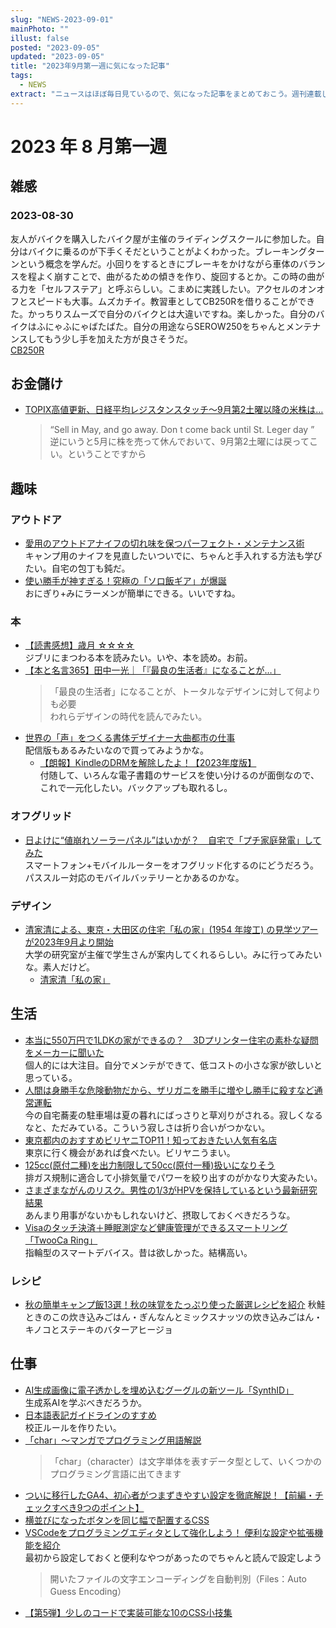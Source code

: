 ```yaml
---
slug: "NEWS-2023-09-01"
mainPhoto: ""
illust: false
posted: "2023-09-05"
updated: "2023-09-05"
title: "2023年9月第一週に気になった記事"
tags:
  - NEWS
extract: "ニュースはほぼ毎日見ているので、気になった記事をまとめておこう。週刊連載したい。"
---
```


# 2023 年 8 月第一週

## 雑感

### 2023-08-30
友人がバイクを購入したバイク屋が主催のライディングスクールに参加した。自分はバイクに乗るのが下手くそだということがよくわかった。ブレーキングターンという概念を学んだ。小回りをするときにブレーキをかけながら車体のバランスを程よく崩すことで、曲がるための傾きを作り、旋回するとか。この時の曲がる力を「セルフステア」と呼ぶらしい。こまめに実践したい。アクセルのオンオフとスピードも大事。ムズカチイ。教習車としてCB250Rを借りることができた。かっちりスムーズで自分のバイクとは大違いですね。楽しかった。自分のバイクはふにゃふにゃばたばた。自分の用途ならSEROW250をちゃんとメンテナンスしてもう少し手を加えた方が良さそうだ。  
[CB250R](https://www.honda.co.jp/CB250R/)  

## お金儲け
- [TOPIX高値更新、日経平均レジスタンスタッチ～9月第2土曜以降の米株は…](http://hiroko.yutaka-shoji.co.jp/2023/09/topix92.html)  
  > “Sell in May, and go away. Don t come back until St. Leger day ”  
  >逆にいうと5月に株を売って休んでおいて、9月第2土曜には戻ってこい。ということですから

## 趣味
### アウトドア
- [愛用のアウトドアナイフの切れ味を保つパーフェクト・メンテナンス術](https://www.bepal.net/archives/194844)  
  キャンプ用のナイフを見直したいついでに、ちゃんと手入れする方法も学びたい。自宅の包丁も鈍だ。
- [使い勝手が神すぎる！究極の「ソロ飯ギア」が爆誕](https://yamahack.com/5823)  
  おにぎり+みにラーメンが簡単にできる。いいですね。
### 本
- [【読書感想】歳月 ☆☆☆☆](https://fujipon.hatenadiary.com/entry/saigetusuzuki)  
  ジブリにまつわる本を読みたい。いや、本を読め。お前。
- [【本と名言365】田中一光｜「『最良の生活者』になることが…」](https://casabrutus.com/categories/culture/371346)  
  > 「最良の生活者」になることが、トータルなデザインに対して何よりも必要  
  われらデザインの時代を読んでみたい。
- [世界の「声」をつくる書体デザイナー大曲都市の仕事](http://www.idea-mag.com/idea_magazine/idea-no-403/)  
  配信版もあるみたいなので買ってみようかな。
  - [【朗報】KindleのDRMを解除したよ！【2023年度版】](https://www.taikutsu-mccartney.com/kindle-drm-pdf/)  
    付随して、いろんな電子書籍のサービスを使い分けるのが面倒なので、これで一元化したい。バックアップも取れるし。
### オフグリッド
- [日よけに“値崩れソーラーパネル”はいかが？　自宅で「プチ家庭発電」してみた](https://www.itmedia.co.jp/news/articles/2308/31/news175.html)  
  スマートフォン+モバイルルーターをオフグリッド化するのにどうだろう。パススルー対応のモバイルバッテリーとかあるのかな。
### デザイン
- [清家清による、東京・大田区の住宅「私の家」(1954 年竣工) の見学ツアーが2023年9月より開始](https://architecturephoto.net/189097/)  
  大学の研究室が主催で学生さんが案内してくれるらしい。みに行ってみたいな。素人だけど。  
  - [清家清「私の家」](https://sites.google.com/view/seikehouse/home)

## 生活
- [本当に550万円で1LDKの家ができるの？　3Dプリンター住宅の素朴な疑問をメーカーに聞いた](https://www.itmedia.co.jp/news/articles/2309/02/news035.html)  
  個人的には大注目。自分でメンテができて、低コストの小さな家が欲しいと思っている。
- [人間は身勝手な危険動物だから、ザリガニを勝手に増やし勝手に殺すなど通常運転](https://p-shirokuma.hatenadiary.com/entry/20230904/1693789559)  
  今の自宅蕎麦の駐車場は夏の暮れにばっさりと草刈りがされる。寂しくなるなと、ただみている。こういう寂しさは折り合いがつかない。
- [東京都内のおすすめビリヤニTOP11！知っておきたい人気有名店](https://macaro-ni.jp/131906)  
  東京に行く機会があれば食べたい。ビリヤニうまい。
- [125cc(原付二種)を出力制限して50cc(原付一種)扱いになりそう](https://kojintekibikematomeblog.com/archives/125cc%e5%8e%9f%e4%bb%98%e4%ba%8c%e7%a8%ae%e3%82%92%e5%87%ba%e5%8a%9b%e5%88%b6%e9%99%90%e3%81%97%e3%81%a650cc%e5%8e%9f%e4%bb%98%e4%b8%80%e7%a8%ae%e6%89%b1%e3%81%84%e3%81%ab.html)  
  排ガス規制に適合して小排気量でパワーを絞り出すのがかなり大変みたい。
- [さまざまながんのリスク。男性の1/3がHPVを保持しているという最新研究結果](https://www.gizmodo.jp/2023/09/mens-hpv.html)  
  あんまり用事がないかもしれないけど、摂取しておくべきだろうな。
- [Visaのタッチ決済＋睡眠測定など健康管理ができるスマートリング「TwooCa Ring」](https://japan.cnet.com/article/35208763/)  
  指輪型のスマートデバイス。昔は欲しかった。結構高い。
### レシピ
- [秋の簡単キャンプ飯13選！秋の味覚をたっぷり使った厳選レシピを紹介](https://www.bepal.net/archives/347314)
  秋鮭ときのこの炊き込みごはん・ぎんなんとミックスナッツの炊き込みごはん・キノコとステーキのバターアヒージョ

## 仕事
- [AI生成画像に電子透かしを埋め込むグーグルの新ツール「SynthID」](https://japan.cnet.com/article/35208600/)  
  生成系AIを学ぶべきだろうか。
- [日本語表記ガイドラインのすすめ](https://heartbeats.jp/hbblog/2023/08/japanese-style-guide.html)  
  校正ルールを作りたい。
- [「char」～マンガでプログラミング用語解説](https://codezine.jp/article/detail/17965?p=5)
  > 「char」（character）は文字単体を表すデータ型として、いくつかのプログラミング言語に出てきます
- [ついに移行したGA4、初心者がつまずきやすい設定を徹底解説！【前編・チェックすべき9つのポイント】](https://webtan.impress.co.jp/e/2023/09/05/45440)
- [横並びになったボタンを同じ幅で配置するCSS](https://yuheiy.com/2022-08-14-same-width-buttons)
- [VSCodeをプログラミングエディタとして強化しよう！ 便利な設定や拡張機能を紹介](https://codezine.jp/article/detail/18224)  
  最初から設定しておくと便利なやつがあったのでちゃんと読んで設定しよう
  > 開いたファイルの文字エンコーディングを自動判別（Files：Auto Guess Encoding）
- [【第5弾】少しのコードで実装可能な10のCSS小技集](https://www.webcreatorbox.com/tech/css-tips-5)